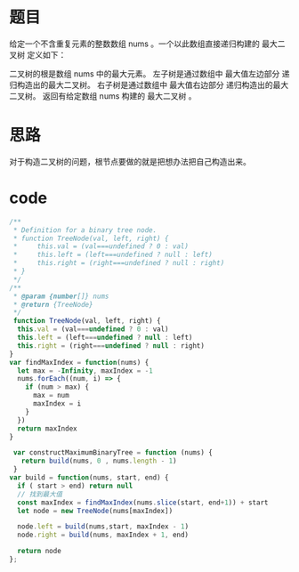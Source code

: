 # 题目
给定一个不含重复元素的整数数组 nums 。一个以此数组直接递归构建的 最大二叉树 定义如下：

二叉树的根是数组 nums 中的最大元素。
左子树是通过数组中 最大值左边部分 递归构造出的最大二叉树。
右子树是通过数组中 最大值右边部分 递归构造出的最大二叉树。
返回有给定数组 nums 构建的 最大二叉树 。

# 思路
对于构造二叉树的问题，根节点要做的就是把想办法把自己构造出来。


# code
```js
/**
 * Definition for a binary tree node.
 * function TreeNode(val, left, right) {
 *     this.val = (val===undefined ? 0 : val)
 *     this.left = (left===undefined ? null : left)
 *     this.right = (right===undefined ? null : right)
 * }
 */
/**
 * @param {number[]} nums
 * @return {TreeNode}
 */
 function TreeNode(val, left, right) {
  this.val = (val===undefined ? 0 : val)
  this.left = (left===undefined ? null : left)
  this.right = (right===undefined ? null : right)
}
var findMaxIndex = function(nums) {
  let max = -Infinity, maxIndex = -1
  nums.forEach((num, i) => {
    if (num > max) {
      max = num
      maxIndex = i
    }
  })
  return maxIndex
}

 var constructMaximumBinaryTree = function (nums) {
   return build(nums, 0 , nums.length - 1)
 }
var build = function(nums, start, end) {
  if ( start > end) return null
  // 找到最大值
  const maxIndex = findMaxIndex(nums.slice(start, end+1)) + start
  let node = new TreeNode(nums[maxIndex])

  node.left = build(nums,start, maxIndex - 1)
  node.right = build(nums, maxIndex + 1, end)

  return node
};
```